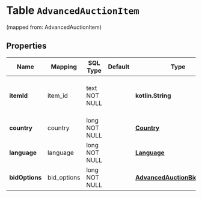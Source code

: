 
# Table `AdvancedAuctionItem`
(mapped from: AdvancedAuctionItem)

## Properties
Name | Mapping | SQL Type | Default | Type | Description | Notes
---- | ------- | -------- | ------- | ---- | ----------- | -----
**itemId** | item_id | text NOT NULL |  | **kotlin.String** | The catalog retail item id in the merchant namespace | 
**country** | country | long NOT NULL |  | [**Country**](Country.md) |  |  [foreignkey]
**language** | language | long NOT NULL |  | [**Language**](Language.md) |  |  [foreignkey]
**bidOptions** | bid_options | long NOT NULL |  | [**AdvancedAuctionBidOptions**](AdvancedAuctionBidOptions.md) |  |  [foreignkey]







